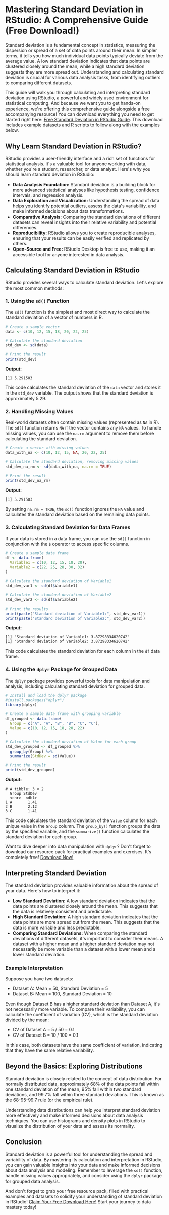 # Mastering Standard Deviation in RStudio: A Comprehensive Guide (Free Download!)

Standard deviation is a fundamental concept in statistics, measuring the dispersion or spread of a set of data points around their mean. In simpler terms, it tells you how much individual data points typically deviate from the average value. A low standard deviation indicates that data points are clustered closely around the mean, while a high standard deviation suggests they are more spread out. Understanding and calculating standard deviation is crucial for various data analysis tasks, from identifying outliers to comparing different datasets.

This guide will walk you through calculating and interpreting standard deviation using RStudio, a powerful and widely used environment for statistical computing. And because we want you to get hands-on experience, we're offering this comprehensive guide alongside a free accompanying resource! You can download everything you need to get started right here: [Free Standard Deviation in RStudio Guide](https://udemywork.com/standard-deviation-in-rstudio). This download includes example datasets and R scripts to follow along with the examples below.

## Why Learn Standard Deviation in RStudio?

RStudio provides a user-friendly interface and a rich set of functions for statistical analysis. It's a valuable tool for anyone working with data, whether you're a student, researcher, or data analyst. Here's why you should learn standard deviation in RStudio:

*   **Data Analysis Foundation:** Standard deviation is a building block for more advanced statistical analyses like hypothesis testing, confidence intervals, and regression analysis.
*   **Data Exploration and Visualization:** Understanding the spread of data helps you identify potential outliers, assess the data's variability, and make informed decisions about data transformations.
*   **Comparative Analysis:** Comparing the standard deviations of different datasets can reveal insights into their relative variability and potential differences.
*   **Reproducibility:** RStudio allows you to create reproducible analyses, ensuring that your results can be easily verified and replicated by others.
*   **Open-Source and Free:** RStudio Desktop is free to use, making it an accessible tool for anyone interested in data analysis.

## Calculating Standard Deviation in RStudio

RStudio provides several ways to calculate standard deviation. Let's explore the most common methods:

### 1. Using the `sd()` Function

The `sd()` function is the simplest and most direct way to calculate the standard deviation of a vector of numbers in R.

```R
# Create a sample vector
data <- c(10, 12, 15, 18, 20, 22, 25)

# Calculate the standard deviation
std_dev <- sd(data)

# Print the result
print(std_dev)
```

**Output:**

```
[1] 5.291503
```

This code calculates the standard deviation of the `data` vector and stores it in the `std_dev` variable. The output shows that the standard deviation is approximately 5.29.

### 2. Handling Missing Values

Real-world datasets often contain missing values (represented as `NA` in R). The `sd()` function returns `NA` if the vector contains any `NA` values. To handle missing values, you can use the `na.rm` argument to remove them before calculating the standard deviation.

```R
# Create a vector with missing values
data_with_na <- c(10, 12, 15, NA, 20, 22, 25)

# Calculate the standard deviation, removing missing values
std_dev_na_rm <- sd(data_with_na, na.rm = TRUE)

# Print the result
print(std_dev_na_rm)
```

**Output:**

```
[1] 5.291503
```

By setting `na.rm = TRUE`, the `sd()` function ignores the `NA` value and calculates the standard deviation based on the remaining data points.

### 3. Calculating Standard Deviation for Data Frames

If your data is stored in a data frame, you can use the `sd()` function in conjunction with the `$` operator to access specific columns.

```R
# Create a sample data frame
df <- data.frame(
  Variable1 = c(10, 12, 15, 18, 20),
  Variable2 = c(22, 25, 28, 30, 32)
)

# Calculate the standard deviation of Variable1
std_dev_var1 <- sd(df$Variable1)

# Calculate the standard deviation of Variable2
std_dev_var2 <- sd(df$Variable2)

# Print the results
print(paste("Standard deviation of Variable1:", std_dev_var1))
print(paste("Standard deviation of Variable2:", std_dev_var2))
```

**Output:**

```
[1] "Standard deviation of Variable1: 3.87298334620742"
[1] "Standard deviation of Variable2: 3.87298334620742"
```

This code calculates the standard deviation for each column in the `df` data frame.

### 4. Using the `dplyr` Package for Grouped Data

The `dplyr` package provides powerful tools for data manipulation and analysis, including calculating standard deviation for grouped data.

```R
# Install and load the dplyr package
#install.packages("dplyr")
library(dplyr)

# Create a sample data frame with grouping variable
df_grouped <- data.frame(
  Group = c("A", "A", "B", "B", "C", "C"),
  Value = c(10, 12, 15, 18, 20, 22)
)

# Calculate the standard deviation of Value for each group
std_dev_grouped <- df_grouped %>%
  group_by(Group) %>%
  summarize(StdDev = sd(Value))

# Print the result
print(std_dev_grouped)
```

**Output:**

```
# A tibble: 3 × 2
  Group StdDev
  <chr>  <dbl>
1 A       1.41
2 B       2.12
3 C       1.41
```

This code calculates the standard deviation of the `Value` column for each unique value in the `Group` column. The `group_by()` function groups the data by the specified variable, and the `summarize()` function calculates the standard deviation for each group.

Want to dive deeper into data manipulation with `dplyr`? Don't forget to download our resource pack for practical examples and exercises. It's completely free! [Download Now!](https://udemywork.com/standard-deviation-in-rstudio)

## Interpreting Standard Deviation

The standard deviation provides valuable information about the spread of your data. Here's how to interpret it:

*   **Low Standard Deviation:** A low standard deviation indicates that the data points are clustered closely around the mean. This suggests that the data is relatively consistent and predictable.
*   **High Standard Deviation:** A high standard deviation indicates that the data points are more spread out from the mean. This suggests that the data is more variable and less predictable.
*   **Comparing Standard Deviations:** When comparing the standard deviations of different datasets, it's important to consider their means. A dataset with a higher mean and a higher standard deviation may not necessarily be more variable than a dataset with a lower mean and a lower standard deviation.

### Example Interpretation

Suppose you have two datasets:

*   Dataset A: Mean = 50, Standard Deviation = 5
*   Dataset B: Mean = 100, Standard Deviation = 10

Even though Dataset B has a higher standard deviation than Dataset A, it's not necessarily more variable. To compare their variability, you can calculate the coefficient of variation (CV), which is the standard deviation divided by the mean:

*   CV of Dataset A = 5 / 50 = 0.1
*   CV of Dataset B = 10 / 100 = 0.1

In this case, both datasets have the same coefficient of variation, indicating that they have the same relative variability.

## Beyond the Basics: Exploring Distributions

Standard deviation is closely related to the concept of data distribution. For normally distributed data, approximately 68% of the data points fall within one standard deviation of the mean, 95% fall within two standard deviations, and 99.7% fall within three standard deviations. This is known as the 68-95-99.7 rule (or the empirical rule).

Understanding data distributions can help you interpret standard deviation more effectively and make informed decisions about data analysis techniques. You can use histograms and density plots in RStudio to visualize the distribution of your data and assess its normality.

## Conclusion

Standard deviation is a powerful tool for understanding the spread and variability of data. By mastering its calculation and interpretation in RStudio, you can gain valuable insights into your data and make informed decisions about data analysis and modeling. Remember to leverage the `sd()` function, handle missing values appropriately, and consider using the `dplyr` package for grouped data analysis.

And don't forget to grab your free resource pack, filled with practical examples and datasets to solidify your understanding of standard deviation in RStudio! [Claim Your Free Download Here!](https://udemywork.com/standard-deviation-in-rstudio) Start your journey to data mastery today!

